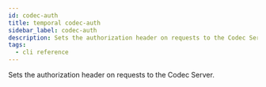 ```yaml
---
id: codec-auth
title: temporal codec-auth
sidebar_label: codec-auth
description: Sets the authorization header on requests to the Codec Server.
tags:
  - cli reference
---
```


Sets the authorization header on requests to the Codec Server.
